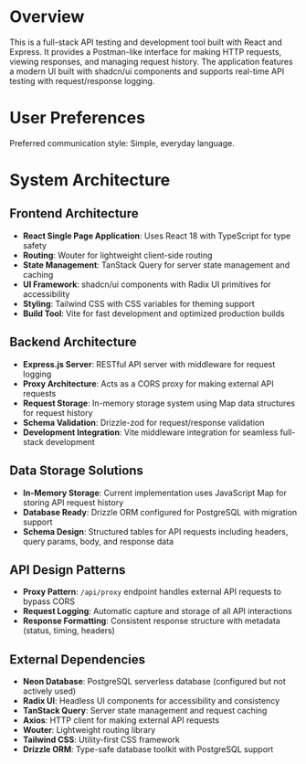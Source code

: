 # Overview

This is a full-stack API testing and development tool built with React and Express. It provides a Postman-like interface for making HTTP requests, viewing responses, and managing request history. The application features a modern UI built with shadcn/ui components and supports real-time API testing with request/response logging.

# User Preferences

Preferred communication style: Simple, everyday language.

# System Architecture

## Frontend Architecture
- **React Single Page Application**: Uses React 18 with TypeScript for type safety
- **Routing**: Wouter for lightweight client-side routing
- **State Management**: TanStack Query for server state management and caching
- **UI Framework**: shadcn/ui components with Radix UI primitives for accessibility
- **Styling**: Tailwind CSS with CSS variables for theming support
- **Build Tool**: Vite for fast development and optimized production builds

## Backend Architecture
- **Express.js Server**: RESTful API server with middleware for request logging
- **Proxy Architecture**: Acts as a CORS proxy for making external API requests
- **Request Storage**: In-memory storage system using Map data structures for request history
- **Schema Validation**: Drizzle-zod for request/response validation
- **Development Integration**: Vite middleware integration for seamless full-stack development

## Data Storage Solutions
- **In-Memory Storage**: Current implementation uses JavaScript Map for storing API request history
- **Database Ready**: Drizzle ORM configured for PostgreSQL with migration support
- **Schema Design**: Structured tables for API requests including headers, query params, body, and response data

## API Design Patterns
- **Proxy Pattern**: `/api/proxy` endpoint handles external API requests to bypass CORS
- **Request Logging**: Automatic capture and storage of all API interactions
- **Response Formatting**: Consistent response structure with metadata (status, timing, headers)

## External Dependencies
- **Neon Database**: PostgreSQL serverless database (configured but not actively used)
- **Radix UI**: Headless UI components for accessibility and consistency
- **TanStack Query**: Server state management and request caching
- **Axios**: HTTP client for making external API requests
- **Wouter**: Lightweight routing library
- **Tailwind CSS**: Utility-first CSS framework
- **Drizzle ORM**: Type-safe database toolkit with PostgreSQL support